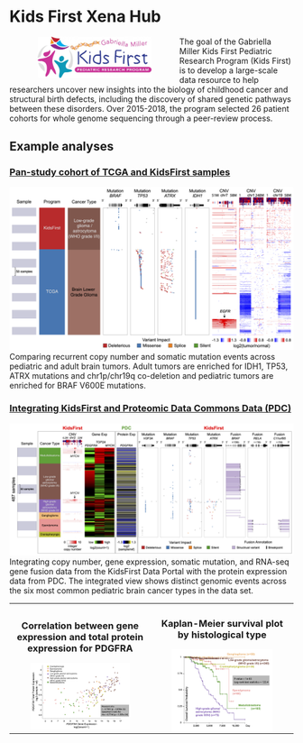 # Kids First Xena Hub
<img src="https://github.com/ucscXena/cohortMetaData/raw/master/hub_kidsfirst.xenahubs.net/Kids_First_Graphic_Horizontal_FINAL.jpg" width="40%"  align="left" style="margin:0px 50px" /> 
The goal of the Gabriella Miller Kids First Pediatric Research Program (Kids First) is to develop a large-scale data resource to help researchers uncover new insights into the biology of childhood cancer and structural birth defects, including the discovery of shared genetic pathways between these disorders. Over 2015-2018, the program selected 26 patient cohorts for whole genome sequencing through a peer-review process.

## Example analyses
### [Pan-study cohort of TCGA and KidsFirst samples](/?bookmark=68f459fff856aaa348540017601eede9)
<a href="/?bookmark=68f459fff856aaa348540017601eede9"><img src="https://github.com/ucscXena/cohortMetaData/raw/master/hub_kidsfirst.xenahubs.net/figure 4 mutation cnv.png" width="700"></a>
Comparing recurrent copy number and somatic mutation events across pediatric and adult brain tumors. Adult tumors are enriched for IDH1, TP53, ATRX mutations and chr1p/chr19q co-deletion and pediatric tumors are enriched for BRAF V600E mutations.

### [Integrating KidsFirst and Proteomic Data Commons Data (PDC)](/?bookmark=35dea50d06fb48c6dd6fa20e3e26ebd8)
<a href="/?bookmark=35dea50d06fb48c6dd6fa20e3e26ebd8"><img src="https://github.com/ucscXena/cohortMetaData/raw/master/hub_kidsfirst.xenahubs.net/figure 2a CBTTC.png" width="700"></a>
Integrating copy number, gene expression, somatic mutation, and RNA-seq gene fusion data from the KidsFirst Data Portal with the protein expression data from PDC. The integrated view shows distinct genomic events across the six most common pediatric brain cancer types in the data set.

<table style="text-align:center;">
  <tr>
    <td class="center">
      <h3>Correlation between gene expression and total protein expression for PDGFRA</h3>
      <a href="/?bookmark=dad0330d345afc2d4bb55971681ab43c"><img align="middle" src="https://github.com/ucscXena/cohortMetaData/raw/master/hub_kidsfirst.xenahubs.net/figure 2b CBTTC.png" width="75%"></a></td>
    <td class="center">
      <h3>Kaplan-Meier survival plot by histological type</h3>
      <a href="/?bookmark=cfb7ba8bab795ff684cb742fb38aae59"><img align="middle" src="https://github.com/ucscXena/cohortMetaData/raw/master/hub_kidsfirst.xenahubs.net/figure 2c CBTTC.png" width="75%"></a></td>
  </tr>
</table>
